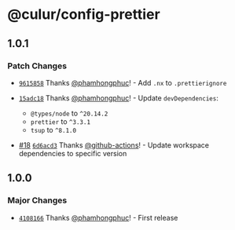 # @culur/config-prettier

## 1.0.1

### Patch Changes

- [`9615858`](https://github.com/culur/culur/commit/961585831e38a9c8dbdba160c58f81f6ba72bc72) Thanks [@phamhongphuc](https://github.com/phamhongphuc)! - Add `.nx` to `.prettierignore`

- [`15adc18`](https://github.com/culur/culur/commit/15adc18a75a80da0691aed71ffee63c3da1fe6c7) Thanks [@phamhongphuc](https://github.com/phamhongphuc)! - Update `devDependencies`:

  - `@types/node` to `^20.14.2`
  - `prettier` to `^3.3.1`
  - `tsup` to `^8.1.0`

- [#18](https://github.com/culur/culur/pull/18) [`6d6acd3`](https://github.com/culur/culur/commit/6d6acd31fc09958641f0820d8b4ff35491cab823) Thanks [@github-actions](https://github.com/apps/github-actions)! - Update workspace dependencies to specific version

## 1.0.0

### Major Changes

- [`4108166`](https://github.com/culur/culur/commit/4108166e45919915f5db4d2740c7a40080f6b63c) Thanks [@phamhongphuc](https://github.com/phamhongphuc)! - First release
